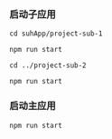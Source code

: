 ### 启动子应用
```
cd suhApp/project-sub-1

npm run start

cd ../project-sub-2

npm run start
```

### 启动主应用
```
npm run start
```
